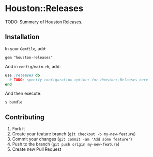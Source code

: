 # Houston::Releases

TODO: Summary of Houston Releases.


## Installation

In your `Gemfile`, add:

    gem "houston-releases"

And in `config/main.rb`, add:

```ruby
use :releases do
  # TODO: specify configuration options for Houston::Releases here
end
```

And then execute:

    $ bundle


## Contributing

1. Fork it
2. Create your feature branch (`git checkout -b my-new-feature`)
3. Commit your changes (`git commit -am 'Add some feature'`)
4. Push to the branch (`git push origin my-new-feature`)
5. Create new Pull Request
